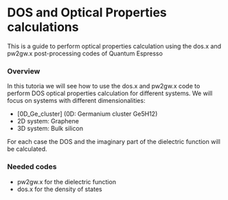 # DOS and Optical Properties calculations

This is a guide to perform optical properties calculation using the dos.x and pw2gw.x post-processing codes of Quantum Espresso

### Overview

In this tutoria we will see how to use the dos.x and pw2gw.x code to perform DOS optical properties calculation for different systems. We will focus on systems with different dimensionalities:
- [0D_Ge_cluster] (0D: Germanium cluster Ge5H12)
- 2D system: Graphene
- 3D system: Bulk silicon

For each case the DOS and the imaginary part of the dielectric function will be calculated. 

### Needed codes 
- pw2gw.x for the dielectric function
- dos.x for the density of states


